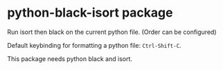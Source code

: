 # python-black-isort package

Run isort then black on the current python file. (Order can be configured)

Default keybinding for formatting a python file: `Ctrl-Shift-C`.

This package needs python black and isort.
